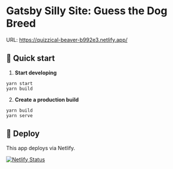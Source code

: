 # Gatsby Silly Site: Guess the Dog Breed

URL: https://quizzical-beaver-b992e3.netlify.app/

## 🚀 Quick start

1.  **Start developing**

```shell
yarn start
yarn build
```

2.  **Create a production build**

```shell
yarn build
yarn serve
```

## 💫 Deploy

This app deploys via Netlify.

[![Netlify Status](https://api.netlify.com/api/v1/badges/6cad3d9b-ccbb-4fa8-a918-07cd1ca7060b/deploy-status)](https://app.netlify.com/sites/quizzical-beaver-b992e3/deploys)
